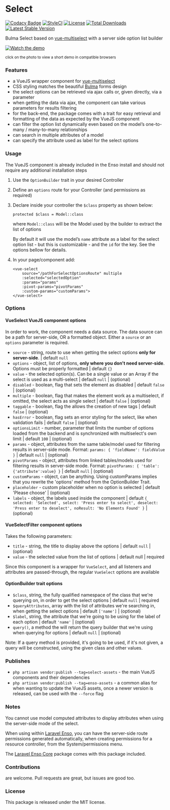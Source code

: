 <!--h-->
# Select
[![Codacy Badge](https://api.codacy.com/project/badge/Grade/c6799b0705d34fdab5cd100e7cfe6312)](https://www.codacy.com/app/laravel-enso/Select?utm_source=github.com&utm_medium=referral&utm_content=laravel-enso/Select&utm_campaign=badger)
[![StyleCI](https://styleci.io/repos/85489940/shield?branch=master)](https://styleci.io/repos/85489940)
[![License](https://poser.pugx.org/laravel-enso/select/license)](https://packagist.org/packages/laravel-enso/select)
[![Total Downloads](https://poser.pugx.org/laravel-enso/select/downloads)](https://packagist.org/packages/laravel-enso/select)
[![Latest Stable Version](https://poser.pugx.org/laravel-enso/select/version)](https://packagist.org/packages/laravel-enso/select)
<!--/h-->

Bulma Select based on [vue-multiselect](https://github.com/monterail/vue-multiselect) with a server side option list builder

[![Watch the demo](https://laravel-enso.github.io/select/screenshots/bulma_031.png)](https://laravel-enso.github.io/select/videos/bulma_demo_01.webm)

<sup>click on the photo to view a short demo in compatible browsers</sup>

### Features

- a VueJS wrapper component for [vue-multiselect](https://github.com/shentao/vue-multiselect)
- CSS styling matches the beautiful [Bulma](https://bulma.io/) forms design
- the select options can be retrieved via ajax calls or, given directly, via a parameter
- when getting the data via ajax, the component can take various parameters for results filtering
- for the back-end, the package comes with a trait for easy retrieval and formatting of the data 
as expected by the VueJS component
- can filter the option list dynamically even based on the model’s one-to-many / many-to-many relationships
- can search in multiple attributes of a model
- can specify the attribute used as label for the select options

### Usage

The VueJS component is already included in the Enso install and should not require any additional installation steps

1. Use the `OptionBuilder` trait in your desired Controller

2. Define an `options` route for your Controller (and permissions as required)

3. Declare inside your controller the `$class` property as shown below:
	
	`protected $class = Model::class`
	
	where `Model::class` will be the Model used by the builder to extract the list of options
	
	By default it will use the model’s `name` attribute as a label for the select option list - but this is customizable - and the `id` for the key. 
	See the options bellow for details.
	
5. In your page/component add:

    ```
    <vue-select 
        source="/pathForSelectOptionsRoute" multiple        
        :selected="selectedOption"
        :params="params"
        :pivot-params="pivotParams"        
        :custom-params="customParams">
    </vue-select>
    ```

### Options

#### VueSelect VueJS component options 

In order to work, the component needs a data source. The data source can be a path for server-side, OR a formatted object. 
Either a `source` or an `options` parameter is required.

- `source` - string, route to use when getting the select options **only for server-side**. | default `null`
- `options` - object, list of options, **only where you don't need server-side**. Options must be properly formatted | default `{}`
- `value` - the selected option(s). Can be a single value or an Array if the select is used as a multi-select | default `null` |  (optional)
- `disabled` - boolean, flag that sets the element as disabled | default `false` | (optional)
- `multiple` - boolean, flag that makes the element work as a multiselect, if omitted, the select acts as single select | default `false` | (optional)
- `taggable` - boolean, flag the allows the creation of new tags | default `false` | (optional)
- `hasError` - boolean, flag sets an error styling for the select, like when validation fails | default `false` | (optional)
- `optionsLimit` - number, parameter that limits the number of options loaded from the backend and is synchronized with multiselect's own limit | default `100` | (optional)
- `params` - object, attributes from the same table/model used for filtering results in server-side mode. 
Format: `params: { 'fieldName': fieldValue }` | default `null` | (optional)
- `pivotParams` - object, attributes from linked tables/models used for filtering results in server-side mode. 
Format: `pivotParams: { 'table': {'attribute':value} }` | default `null` | (optional)
- `customParams` - object, can be anything. 
Using customParams implies that you rewrite the 'options' method from the OptionBuilder Trait. 
- `placeholder` - custom placeholder when no option is selected | default 'Please choose' | (optional)
- `labels` - object, the labels used inside the component | default `{ selected: 'Selected', select: 'Press enter to select', deselect: 'Press enter to deselect', noResult: 'No Elements Found' }` | (optional)


#### VueSelectFilter component options 
Takes the following parameters:	
- `title` - string, the title to display above the options | default `null` | (optional)	
- `value` -  the selected value from the list of options | default null | required	
	
Since this component is a wrapper for `VueSelect`, and all listeners and attributes are passed-through,	
the regular `VueSelect` options are available

#### OptionBuilder trait options

- `$class`, string, the fully qualified namespace of the class that we're querying on, in order to get the select options | default `null` | required
- `$queryAttributes`, array with the list of attributes we're searching in, when getting the select options | default `['name']` | (optional) 
- `$label`, string, the attribute that we're going to be using for the label of each option | default `'name'` | (optional)
- `query()`, a method the will return the query builder that we're using when querying for options | default `null` | (optional)

Note: If a query method is provided, it's going to be used, if it's not given, a query will be constructed, using the given class and other values.

### Publishes

- `php artisan vendor:publish --tag=select-assets` - the main VueJS components and their dependencies
- `php artisan vendor:publish --tag=enso-assets` - a common alias for when wanting to update the VueJS assets,
once a newer version is released, can be used with the `--force` flag

### Notes

You cannot use model computed attributes to display attributes when using the server-side mode of the select.

When using within [Laravel Enso](https://github.com/laravel-enso/enso), you can have the server-side route permissions generated automatically, when creating permissions for a resource controller, from the System/permissions menu.

The [Laravel Enso Core](https://github.com/laravel-enso/Core) package comes with this package included.

<!--h-->
### Contributions

are welcome. Pull requests are great, but issues are good too.

### License

This package is released under the MIT license.
<!--/h-->